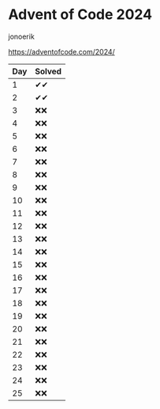 # Advent of Code 2024
jonoerik

https://adventofcode.com/2024/

| Day | Solved |
| --- | --- |
| 1 | ✔✔ |
| 2 | ✔✔ |
| 3 | ❌❌ |
| 4 | ❌❌ |
| 5 | ❌❌ |
| 6 | ❌❌ |
| 7 | ❌❌ |
| 8 | ❌❌ |
| 9 | ❌❌ |
| 10 | ❌❌ |
| 11 | ❌❌ |
| 12 | ❌❌ |
| 13 | ❌❌ |
| 14 | ❌❌ |
| 15 | ❌❌ |
| 16 | ❌❌ |
| 17 | ❌❌ |
| 18 | ❌❌ |
| 19 | ❌❌ |
| 20 | ❌❌ |
| 21 | ❌❌ |
| 22 | ❌❌ |
| 23 | ❌❌ |
| 24 | ❌❌ |
| 25 | ❌❌ |
